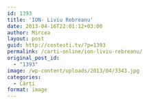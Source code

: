 ```yaml
---
id: 1393
title: 'ION- Liviu Rebreanu'
date: 2013-04-16T22:01:12+03:00
author: Mircea
layout: post
guid: http://costesti.tv/?p=1393
permalink: /carti-online/ion-liviu-rebreanu/
original_post_id:
  - "1393"
image: /wp-content/uploads/2013/04/3343.jpg
categories:
  - Cărți
format: image
---
```


